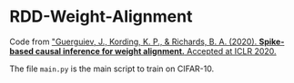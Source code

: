 # RDD-Weight-Alignment

Code from ["Guerguiev, J., Kording, K. P., & Richards, B. A. (2020). **Spike-based causal inference for weight alignment.** Accepted at ICLR 2020.](https://openreview.net/forum?id=rJxWxxSYvB)

The file `main.py` is the main script to train on CIFAR-10.

